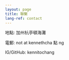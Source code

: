 ```yaml
---
layout: page
title: 聯繫
lang-ref: contact
---
```


地點: 加州杭亭頓海灘

電郵: not at kennethcha 點 ng

IG/GitHub: kennitochang
